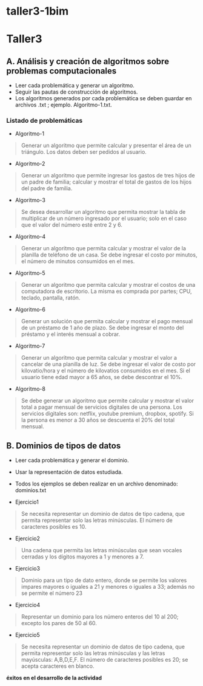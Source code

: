 # taller3-1bim
# Taller3 

## A. Análisis y creación de algoritmos sobre problemas computacionales

* Leer cada problemática y generar un algoritmo.
* Seguir las pautas de construcción de algoritmos.
* Los algoritmos generados por cada problemática se deben guardar en archivos .txt ; ejemplo. Algoritmo-1.txt.

### Listado de problemáticas
* Algoritmo-1
> Generar un algoritmo que permite calcular y presentar el área de un triángulo. Los datos deben ser pedidos al usuario.
* Algoritmo-2
> Generar un algoritmo que permite ingresar los gastos de tres hijos de un padre de familia; calcular y  mostrar el total de gastos de los hijos del padre de familia.
* Algoritmo-3
> Se desea desarrollar un algoritmo que permita mostrar la tabla de multiplicar de un número ingresado por el usuario; solo en el caso que el valor del número esté entre 2 y 6.
* Algoritmo-4
> Generar un algoritmo que permita calcular y mostrar el valor de la planilla de teléfono de un casa. Se debe ingresar el costo por minutos, el número de minutos consumidos en el mes.
* Algoritmo-5
> Generar un algoritmo que permita calcular y mostrar el costos de una computadora de escritorio. La misma es comprada por partes; CPU, teclado, pantalla, ratón.
* Algoritmo-6
> Generar un solución que permita calcular y mostrar el pago mensual de un préstamo de 1 año de plazo. Se debe ingresar el monto del préstamo y el interés mensual a cobrar. 
* Algoritmo-7
> Generar un algoritmo que permita calcular y mostrar el valor a cancelar de una planilla de luz. Se debe ingresar el valor de costo por kilovatio/hora y el número de kilovatios consumidos en el mes. Si el usuario tiene edad mayor a 65 años, se debe descontrar el 10%.
* Algoritmo-8
> Se debe generar un algoritmo que permite calcular y mostrar el valor total a pagar mensual de servicios digitales de una persona. Los servicios digitales son: netflix, youtube premium, dropbox, spotify. Si la persona es menor a 30 años se descuenta el 20% del total mensual.

## B. Dominios de tipos de datos
* Leer cada problemática y generar el dominio.
* Usar la representación de datos estudiada.
* Todos los ejemplos se deben realizar en un archivo denominado: dominios.txt

* Ejercicio1
> Se necesita representar un dominio de datos de tipo cadena, que permita representar solo las letras minúsculas. El número de caracteres posibles es 10.
* Ejercicio2
> Una cadena que permita las letras minúsculas que sean vocales cerradas y los dígitos mayores a 1 y menores a 7.
* Ejercicio3
> Dominio para un tipo de dato entero, donde se permite los valores impares mayores o iguales a 21 y menores o iguales a 33; además no se permite el número 23
* Ejercicio4
> Representar un dominio para los número enteros del 10 al 200; excepto los pares de 50 al 60.
* Ejercicio5
> Se necesita representar un dominio de datos de tipo cadena, que permita representar solo las letras minúsculas y las letras mayúsculas: A,B,D,E,F. El número de caracteres posibles es 20; se acepta caracteres en blanco. 


**éxitos en el desarrollo de la actividad**

